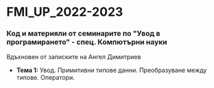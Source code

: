 # FMI_UP_2022-2023
### Код и материяли от семинарите по "Увод в програмирането" - спец. Компютърни науки 
Вдъхновен от записките на Ангел Димитриев
 - **Тема  1:**  Увод. Примитивни типове данни. Преобразуване между типове. Оператори.

